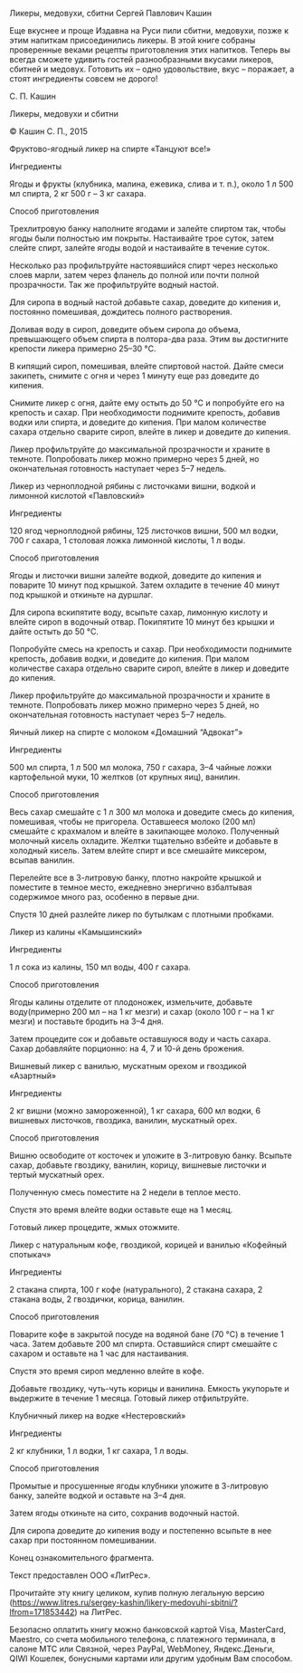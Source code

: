 Ликеры, медовухи, сбитни Сергей Павлович Кашин

Еще вкуснее и проще Издавна на Руси пили сбитни, медовухи, позже к этим
напиткам присоединились ликеры. В этой книге собраны проверенные веками
рецепты приготовления этих напитков. Теперь вы всегда сможете удивить
гостей разнообразными вкусами ликеров, сбитней и медовух. Готовить их –
одно удовольствие, вкус – поражает, а стоят ингредиенты совсем не
дорого!

С. П. Кашин

Ликеры, медовухи и сбитни

© Кашин С. П., 2015

Фруктово-ягодный ликер на спирте «Танцуют все!»

Ингредиенты

Ягоды и фрукты (клубника, малина, ежевика, слива и т. п.), около 1 л 500
мл спирта, 2 кг 500 г – 3 кг сахара.

Способ приготовления

Трехлитровую банку наполните ягодами и залейте спиртом так, чтобы ягоды
были полностью им покрыты. Настаивайте трое суток, затем слейте спирт,
залейте ягоды водой и настаивайте в течение суток.

Несколько раз профильтруйте настоявшийся спирт через несколько слоев
марли, затем через фланель до полной или почти полной прозрачности. Так
же профильтруйте водный настой.

Для сиропа в водный настой добавьте сахар, доведите до кипения и,
постоянно помешивая, дождитесь полного растворения.

Доливая воду в сироп, доведите объем сиропа до объема, превышающего
объем спирта в полтора-два раза. Этим вы достигните крепости ликера
примерно 25–30 °C.

В кипящий сироп, помешивая, влейте спиртовой настой. Дайте смеси
закипеть, снимите с огня и через 1 минуту еще раз доведите до кипения.

Снимите ликер с огня, дайте ему остыть до 50 °C и попробуйте его на
крепость и сахар. При необходимости поднимите крепость, добавив водки
или спирта, и доведите до кипения. При малом количестве сахара отдельно
сварите сироп, влейте в ликер и доведите до кипения.

Ликер профильтруйте до максимальной прозрачности и храните в темноте.
Попробовать ликер можно примерно через 5 дней, но окончательная
готовность наступает через 5–7 недель.

Ликер из черноплодной рябины с листочками вишни, водкой и лимонной
кислотой «Павловский»

Ингредиенты

120 ягод черноплодной рябины, 125 листочков вишни, 500 мл водки, 700 г
сахара, 1 столовая ложка лимонной кислоты, 1 л воды.

Способ приготовления

Ягоды и листочки вишни залейте водкой, доведите до кипения и поварите 10
минут под крышкой. Затем охладите в течение 40 минут под крышкой и
откиньте на дуршлаг.

Для сиропа вскипятите воду, всыпьте сахар, лимонную кислоту и влейте
сироп в водочный отвар. Покипятите 10 минут без крышки и дайте остыть до
50 °C.

Попробуйте смесь на крепость и сахар. При необходимости поднимите
крепость, добавив водки, и доведите до кипения. При малом количестве
сахара отдельно сварите сироп, влейте в ликер и доведите до кипения.

Ликер профильтруйте до максимальной прозрачности и храните в темноте.
Попробовать ликер можно примерно через 5 дней, но окончательная
готовность наступает через 5–7 недель.

Яичный ликер на спирте с молоком «Домашний “Адвокат”»

Ингредиенты

500 мл спирта, 1 л 500 мл молока, 750 г сахара, 3–4 чайные ложки
картофельной муки, 10 желтков (от крупных яиц), ванилин.

Способ приготовления

Весь сахар смешайте с 1 л 300 мл молока и доведите смесь до кипения,
помешивая, чтобы не пригорела. Оставшееся молоко (200 мл) смешайте с
крахмалом и влейте в закипающее молоко. Полученный молочный кисель
охладите. Желтки тщательно взбейте и добавьте в холодный кисель. Затем
влейте спирт и все смешайте миксером, всыпав ванилин.

Перелейте все в 3-литровую банку, плотно накройте крышкой и поместите в
темное место, ежедневно энергично взбалтывая содержимое много раз,
особенно в первые дни.

Спустя 10 дней разлейте ликер по бутылкам с плотными пробками.

Ликер из калины «Камышинский»

Ингредиенты

1 л сока из калины, 150 мл воды, 400 г сахара.

Способ приготовления

Ягоды калины отделите от плодоножек, измельчите, добавьте воду(примерно
200 мл – на 1 кг мезги) и сахар (около 100 г – на 1 кг мезги) и
поставьте бродить на 3–4 дня.

Затем процедите сок и добавьте оставшуюся воду и часть сахара. Сахар
добавляйте порционно: на 4, 7 и 10-й день брожения.

Вишневый ликер с ванилью, мускатным орехом и гвоздикой «Азартный»

Ингредиенты

2 кг вишни (можно замороженной), 1 кг сахара, 600 мл водки, 6 вишневых
листочков, гвоздика, ванилин, мускатный орех.

Способ приготовления

Вишню освободите от косточек и уложите в 3-литровую банку. Всыпьте
сахар, добавьте гвоздику, ванилин, корицу, вишневые листочки и тертый
мускатный орех.

Полученную смесь поместите на 2 недели в теплое место.

Спустя это время влейте водки оставьте еще на 1 месяц.

Готовый ликер процедите, жмых отожмите.

Ликер с натуральным кофе, гвоздикой, корицей и ванилью «Кофейный
спотыкач»

Ингредиенты

2 стакана спирта, 100 г кофе (натурального), 2 стакана сахара, 2 стакана
воды, 2 гвоздички, корица, ванилин.

Способ приготовления

Поварите кофе в закрытой посуде на водяной бане (70 °C) в течение 1
часа. Затем добавьте 200 мл спирта. Оставшийся спирт смешайте с сахаром
и оставьте на 1 час для настаивания.

Спустя это время сироп медленно влейте в кофе.

Добавьте гвоздику, чуть-чуть корицы и ванилина. Емкость укупорьте и
выдержите в течение 1 месяца. Готовый ликер отфильтруйте.

Клубничный ликер на водке «Нестеровский»

Ингредиенты

2 кг клубники, 1 л водки, 1 кг сахара, 1 л воды.

Способ приготовления

Промытые и просушенные ягоды клубники уложите в 3-литровую банку,
залейте водкой и оставьте на 3–4 дня.

Затем ягоды откиньте на сито, сохранив водочный настой.

Для сиропа доведите до кипения воду и постепенно всыпьте в нее сахар при
постоянном помешивании.

Конец ознакомительного фрагмента.

Текст предоставлен ООО «ЛитРес».

Прочитайте эту книгу целиком, купив полную легальную версию
(https://www.litres.ru/sergey-kashin/likery-medovuhi-sbitni/?lfrom=171853442)
на ЛитРес.

Безопасно оплатить книгу можно банковской картой Visa, MasterCard,
Maestro, со счета мобильного телефона, с платежного терминала, в салоне
МТС или Связной, через PayPal, WebMoney, Яндекс.Деньги, QIWI Кошелек,
бонусными картами или другим удобным Вам способом.

